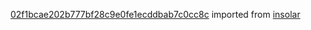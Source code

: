 [02f1bcae202b777bf28c9e0fe1ecddbab7c0cc8c](https://github.com/insolar/insolar/commit/02f1bcae202b777bf28c9e0fe1ecddbab7c0cc8c) imported from [insolar](https://github.com/insolar/insolar)
